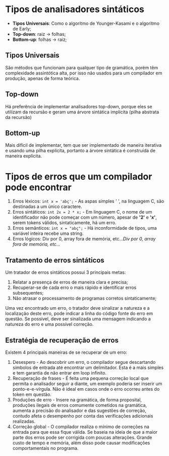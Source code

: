 # Tipos de analisadores sintáticos

- **Tipos Universais**: Como o algoritmo de Younger-Kasami e o algoritmo de Early;
- **Top-down**: raiz -> folhas;
- **Bottom-up**: folhas -> raiz; 

## Tipos Universais
São métodos que funcionam para qualquer tipo de gramática, porém têm complexidade assintótica alta, por isso não usados para um compilador em produção, apenas de forma teórica.

## Top-down
Há preferência de implementar analisadores top-down, porque eles se utilizam da recursão e geram uma árvore sintática implícita (pilha abstrata da recursão)

## Bottom-up
Mais difícil de implementar, tem que ser implementado de maneira iterativa e usando uma pilha explícita, portanto a árvore sintática é construída de maneira explícita.

# Tipos de erros que um compilador pode encontrar

1. Erros léxicos: `int x = 'abç';` - As aspas simples ' ', na linguagem C, são destinadas a um único caractere.
2. Erros sintáticos: `int 2x = 2 * x;` - Em linguagem C, o nome de um identificador não pode começar com um número, apesar de **'2'** e **'x'**, serem tokens válidos, sintaticamente, há um erro.
3. Erros semânticos: `int x = "abç";` - Há inconformidade de tipos, uma variável inteira recebe uma string.
4. Erros lógicos: Div por 0, array fora de memória, etc...*Div por 0, array fora de memória, etc...*

## Tratamento de erros sintáticos

Um tratador de erros sintáticos possui 3 principais metas:

1. Relatar a presença de erros de maneira clara e precisa;
2. Recuperar-se de cada erro o mais rápido e identificar erros subsequentes;
3. Não atrasar o processamento de programas corretos sintaticamente;

Uma vez encontrado um erro, o tratador deve sinalizar a natureza e a localização deste erro, pode indicar a linha do código fonte do erro em questão. Se possível, deve ser sinalizada uma mensagem indicando a natureza do erro e uma possível correção. 

## Estratégia de recuperação de erros

Existem 4 principais maneiras de se recuperar de um erro:

1. Desespero - Ao descobrir um erro, o compilador segue descartando símbolos de entrada até encontrar um delimitador. Esta é a mais simples e tem garantia de não entrar em loop infinito.
2. Recuperação de frases - É feita uma pequena correção local que permita o analisador seguir a diante, um exemplo poderia ser inserir um ponto-e-e-vírgula. Não é ideal em casos onde o erro ocorreu antes do token em questão.
3. Produções de erro - Insere na gramática, de forma proposital, produções ilegais de erros comumente cometidos na gramática, aumenta a precisão do analisador e das sugestões de correção, contudo afeta o desempenho por conta das verificações adicionais realizadas.
4. Correção global - O compilador realiza o mínimo de correções na entrada para que essa fique válida. Se baseia na ideia de que a maior parte dos erros pode ser corrigida com poucas alterações. Grande custo de tempo e memória, além disso pode causar modificações comportamentais no programa.
